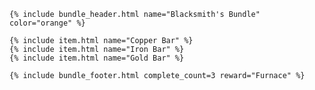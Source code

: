 <div class="bundle">

    {% include bundle_header.html name="Blacksmith's Bundle" color="orange" %}

    {% include item.html name="Copper Bar" %}
    {% include item.html name="Iron Bar" %}
    {% include item.html name="Gold Bar" %}

    {% include bundle_footer.html complete_count=3 reward="Furnace" %}

</div>